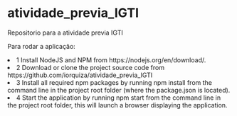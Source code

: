 # atividade_previa_IGTI
Repositorio para a atividade previa IGTI

Para rodar a aplicação:
<li>1 Install NodeJS and NPM from https://nodejs.org/en/download/.</li>
<li>2 Download or clone the project source code from https://github.com/iorquiza/atividade_previa_IGTI</li>
<li>3 Install all required npm packages by running npm install from the command line in the project root folder (where the package.json is located).</li>
<li>4 Start the application by running npm start from the command line in the project root folder, this will launch a browser displaying the application.</li>
